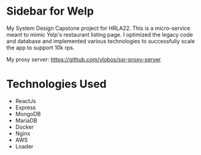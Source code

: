# Sidebar for Welp

My System Design Capstone project for HRLA22. This is a micro-service meant to mimic Yelp's restaurant listing page. I optimized the legacy code and database and implemented various technologies to successfully scale the app to support 10k rps. 

My proxy server: https://github.com/vlobos/ssr-proxy-server

# Technologies Used
- ReactJs
- Express
- MongoDB
- MariaDB
- Docker
- Nginx
- AWS
- Loader